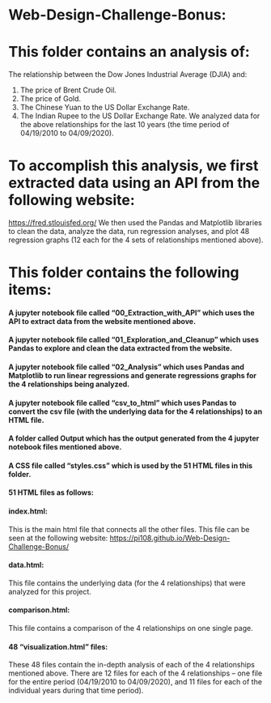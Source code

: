 # Web-Design-Challenge-Bonus:

# This folder contains an analysis of:
The relationship between the Dow Jones Industrial Average (DJIA) and:
1.	The price of Brent Crude Oil. 
2.	The price of Gold.
3.	The Chinese Yuan to the US Dollar Exchange Rate.
4.	The Indian Rupee to the US Dollar Exchange Rate.
We analyzed data for the above relationships for the last 10 years (the time period of 04/19/2010 to 04/09/2020).

# To accomplish this analysis, we first extracted data using an API from the following website:
https://fred.stlouisfed.org/
We then used the Pandas and Matplotlib libraries to clean the data, analyze the data, run regression analyses, and plot 48 regression graphs (12 each for the 4 sets of relationships mentioned above). 

# This folder contains the following items:
#### A jupyter notebook file called “00_Extraction_with_API” which uses the API to extract data from the website mentioned above.
#### A jupyter notebook file called “01_Exploration_and_Cleanup” which uses Pandas to explore and clean the data extracted from the website.
#### A jupyter notebook file called “02_Analysis” which uses Pandas and Matplotlib to run linear regressions and generate regressions graphs for the 4 relationships being analyzed.
#### A jupyter notebook file called “csv_to_html” which uses Pandas to convert the csv file (with the underlying data for the 4 relationships) to an HTML file. 
#### A folder called Output which  has the output generated from the 4 jupyter notebook files mentioned above. 
#### A CSS file called “styles.css” which is used by the 51 HTML files in this folder.
#### 51 HTML files as follows:
#### index.html: 
This is the main html file that connects all the other files. This file can be seen at the following website:
https://pi108.github.io/Web-Design-Challenge-Bonus/
#### data.html: 
This file contains the underlying data (for the 4 relationships) that were analyzed for this project.
#### comparison.html:
This file contains a comparison of the 4 relationships on one single page.
#### 48 “visualization.html” files: 
These 48 files contain the in-depth analysis of each of the 4 relationships mentioned above.
There are 12 files for each of the 4 relationships – one file for the entire period (04/19/2010 to 04/09/2020), and 11 files for each of the individual years during that time period).
